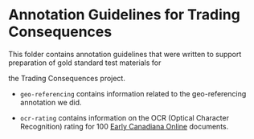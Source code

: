 Annotation Guidelines for Trading Consequences
==============================================

This folder contains annotation guidelines that were written to support preparation of gold standard test materials for

the Trading Consequences project.

* <code>geo-referencing</code> contains information related to the geo-referencing annotation we did.

* <code>ocr-rating</code> contains information on the OCR (Optical Character Recognition) rating for 100 [Early Canadiana Online](http://eco.canadiana.ca) documents.

